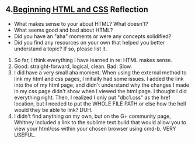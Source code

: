 ## 4.[Beginning HTML and CSS](4_beginning_HTML_CSS/readme.mc) Reflection

* What makes sense to your about HTML? What doesn't? 
* What seems good and bad about HTML?
* Did you have an "aha" moments or were any concepts solidified?
* Did you find any resources on your own that helped you better understand a topic? If so, please list it.

1) So far, I think everything I have learned in re: HTML makes sense. 
2) Good: straight-forward, logical, clean. Bad: Slow.
3) I did have a very small aha moment. When using the external method to link my html and css pages, I initially had some issues. I added the link into the <head> of my html page, and didn't understand why the changes I made in my css page didn't show when I viewed the html page. I thought I did everything right. Then, I realized I only put "dbc1.css" as the href location, but I needed to put the WHOLE FILE PATH or else how the hell would they be able to link? DUH. 
4) I didn't find anything on my own, but on the G+ community page, Whitney included a link to the sublime text build that would allow you to view your html/css within your chosen browser using cmd-b. VERY USEFUL. 